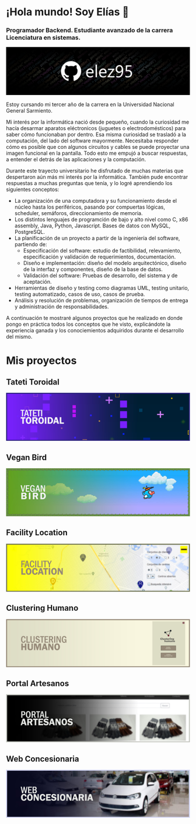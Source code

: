 # ¡Hola mundo! Soy Elías 👋
### Programador Backend. Estudiante avanzado de la carrera Licenciatura en sistemas.
![header](header-readme.jpg)

Estoy cursando mi tercer año de la carrera en la Universidad Nacional General Sarmiento. 

Mi interés por la informática nació desde pequeño, cuando la curiosidad me hacía desarmar aparatos eléctronicos (juguetes o electrodomésticos) para saber cómo funcionaban por dentro. Esa misma curiosidad se trasladó a la computación, del lado del software mayormente. Necesitaba responder cómo es posible que con algunos circuitos y cables se puede proyectar una imagen funcional en la pantalla. Todo esto me empujó a buscar respuestas, a entender el detrás de las aplicaciones y la computación.

Durante este trayecto universitario he disfrutado de muchas materias que despertaron aún más mi interés por la informática. También pude encontrar respuestas a muchas preguntas que tenía, y lo logré aprendiendo los siguientes conceptos: 
- La organización de una computadora y su funcionamiento desde el núcleo hasta los periféricos, pasando por compuertas lógicas, scheduler, semáforos, direccionamiento de memoria.
- Los distintos lenguajes de programción de bajo y alto nivel como C, x86 assembly, Java, Python, Javascript. Bases de datos con MySQL, PostgreSQL.
- La planificación de un proyecto a partir de la ingeniería del software, partiendo de:
  - Especificación del software: estudio de factibilidad, relevamiento, especificación y validación de requerimientos, documentación.
  - Diseño e implementación: diseño del modelo arquitectónico, diseño de la interfaz y componentes, diseño de la base de datos.
  - Validación del software: Pruebas de desarrollo, del sistema y de aceptación.
- Herramientas de diseño y testing como diagramas UML, testing unitario, testing automatizado, casos de uso, casos de prueba.
- Análisis y resolución de problemas, organización de tiempos de entrega y administración de responsabilidades.

A continuación te mostraré algunos proyectos que he realizado en donde pongo en práctica todos los conceptos que he visto, explicándote la experiencia ganada y los conociemientos adquiridos durante el desarrollo del mismo.



# Mis proyectos

## Tateti Toroidal

<a href="https://github.com/elez95/Tateti-Toroidal#readme">
  <img src="bannerTateti.jpg" alt="Ir al repositorio">
</a>


## Vegan Bird

<a href="https://github.com/elez95/Vegan-Bird#readme">
  <img src="bannerVeganBird.jpg" alt="Ir al repositorio">
</a>

## Facility Location

<a href="https://github.com/elez95/Facility-Location#readme">
  <img src="bannerFacilityLocation.jpg" alt="Ir al repositorio">
</a>


## Clustering Humano


<a href="https://github.com/elez95/Clustering-humano#readme">
  <img src="bannerClusteringHumano.jpg" alt="Texto alternativo">
</a>

## Portal Artesanos

<a href="https://github.com/elez95/Portal-Artesanos#readme">
  <img src="https://github.com/elez95/Portal-Artesanos/blob/main/README%20images/banner-portal-artesanos.jpg" alt="Texto alternativo">
</a>

## Web Concesionaria

<a href="https://github.com/elez95/Web-Concesionaria#readme">
  <img src="https://github.com/elez95/Web-Concesionaria/blob/main/imagenes-readme/banner-web-concesionaria.jpg" alt="Texto alternativo">
</a>
<!--
**elez95/elez95** is a ✨ _special_ ✨ repository because its `README.md` (this file) appears on your GitHub profile.

Here are some ideas to get you started:

- 🔭 I’m currently working on ...
- 🌱 I’m currently learning ...
- 👯 I’m looking to collaborate on ...
- 🤔 I’m looking for help with ...
- 💬 Ask me about ...
- 📫 How to reach me: ...
- 😄 Pronouns: ...
- ⚡ Fun fact: ...
-->
